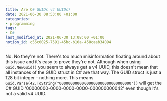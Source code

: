 ```yaml
---
title: Are C# GUIDs v4 UUIDs?
date: 2021-06-30 08:53:00 +01:00
categories:
- programming
tags:
- C#
last_modified_at: 2021-06-30 13:08:00 +01:00
notion_id: c56c0025-7591-45bc-b10a-458caab34094
---
```


No. No they're not. There's too much misinformation floating around about this issue and it's easy to prove they're not. Although when using `Guid.NewGuid()` you seem to always get a v4 UUID, this doesn't mean that all instances of the GUID struct in C# are that way. The GUID struct is just a 128 bit integer - nothing more. This means `Guid.Parse(42.ToString("00000000000000000000000000000000"))` will get the C# GUID '00000000-0000-0000-0000-000000000042' even though it's not a valid v4 UUID.

